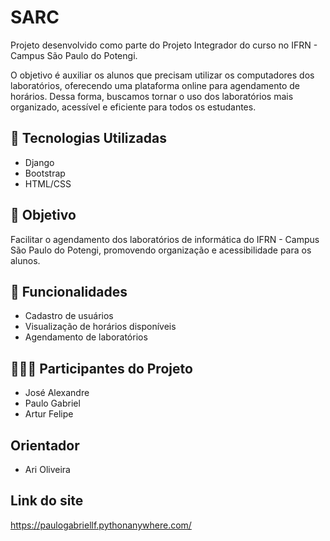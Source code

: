 # SARC
Projeto desenvolvido como parte do Projeto Integrador do curso no IFRN - Campus São Paulo do Potengi.

O objetivo é auxiliar os alunos que precisam utilizar os computadores dos laboratórios, oferecendo uma plataforma online para agendamento de horários. Dessa forma, buscamos tornar o uso dos laboratórios mais organizado, acessível e eficiente para todos os estudantes.

## 🔧 Tecnologias Utilizadas
- Django
- Bootstrap
- HTML/CSS

## 🎯 Objetivo
Facilitar o agendamento dos laboratórios de informática do IFRN - Campus São Paulo do Potengi, promovendo organização e acessibilidade para os alunos.

## 📌 Funcionalidades
- Cadastro de usuários
- Visualização de horários disponíveis
- Agendamento de laboratórios

## 🧍🏻‍♂ Participantes do Projeto
- José Alexandre
- Paulo Gabriel
- Artur Felipe
## Orientador
- Ari Oliveira
## Link do site
https://paulogabriellf.pythonanywhere.com/

